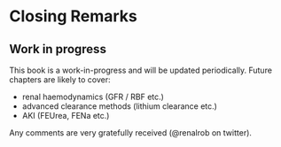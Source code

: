 # Closing Remarks

## Work in progress  

This book is a work-in-progress and will be updated periodically.  Future chapters are likely to cover:  

- renal haemodynamics (GFR / RBF etc.)   
- advanced clearance methods (lithium clearance etc.)  
- AKI (FEUrea, FENa etc.)  

Any comments are very gratefully received (\@renalrob on twitter).  
